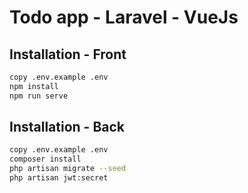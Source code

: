 # Todo app - Laravel - VueJs


## Installation - Front

```bash
copy .env.example .env
npm install
npm run serve
```

## Installation - Back

```bash
copy .env.example .env
composer install
php artisan migrate --seed
php artisan jwt:secret
```
